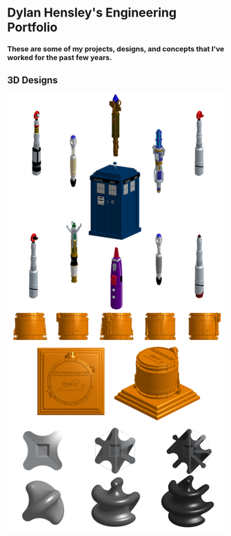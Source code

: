 # Dylan Hensley's Engineering Portfolio
### These are some of my projects, designs, and concepts that I've worked for the past few years.

## 3D Designs

<img src="Doctor Who.png"/>
<img src="Snare Drum.png"/>
<img src="Sphericons.png"/>
